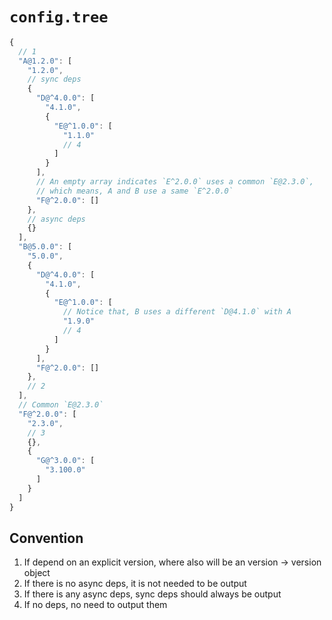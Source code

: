 # `config.tree`

```js
{
  // 1
  "A@1.2.0": [
    "1.2.0",
    // sync deps
    {
      "D@^4.0.0": [
        "4.1.0",
        {
          "E@^1.0.0": [
            "1.1.0"
            // 4
          ]
        }
      ],
      // An empty array indicates `E^2.0.0` uses a common `E@2.3.0`,
      // which means, A and B use a same `E^2.0.0`
      "F@^2.0.0": []
    },
    // async deps
    {}
  ],
  "B@5.0.0": [
    "5.0.0",
    {
      "D@^4.0.0": [
        "4.1.0",
        {
          "E@^1.0.0": [
            // Notice that, B uses a different `D@4.1.0` with A
            "1.9.0"
            // 4
          ]
        }
      ],
      "F@^2.0.0": []
    }, 
    // 2
  ],
  // Common `E@2.3.0`
  "F@^2.0.0": [
    "2.3.0", 
    // 3
    {}, 
    {
      "G@^3.0.0": [
        "3.100.0"
      ]
    }
  ]
}
```

## Convention

1. If depend on an explicit version, where also will be an version -> version object
2. If there is no async deps, it is not needed to be output
3. If there is any async deps, sync deps should always be output
4. If no deps, no need to output them

